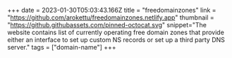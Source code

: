 +++
date = 2023-01-30T05:03:43.166Z
title = "freedomainzones"
link = "https://github.com/arokettu/freedomainzones.netlify.app"
thumbnail = "https://github.githubassets.com/pinned-octocat.svg"
snippet="The website contains list of currently operating free domain zones that provide either an interface to set up custom NS records or set up a third party DNS server."
tags = ["domain-name"]
+++
